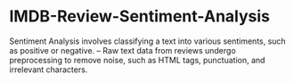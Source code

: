 # IMDB-Review-Sentiment-Analysis
Sentiment Analysis involves classifying a text into various sentiments, such as positive or negative. – Raw text data from reviews undergo preprocessing to remove noise, such as HTML tags, punctuation, and irrelevant characters. 
